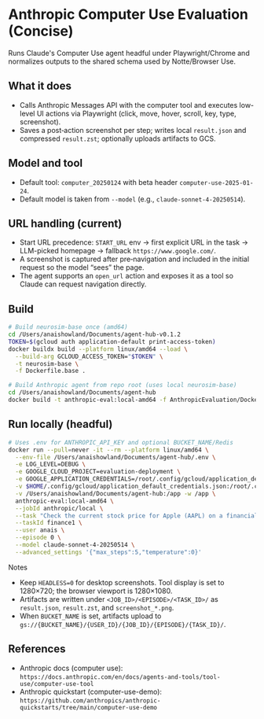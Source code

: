 # Anthropic Computer Use Evaluation (Concise)

Runs Claude's Computer Use agent headful under Playwright/Chrome and normalizes outputs to the shared schema used by Notte/Browser Use.

## What it does
- Calls Anthropic Messages API with the computer tool and executes low-level UI actions via Playwright (click, move, hover, scroll, key, type, screenshot).
- Saves a post‑action screenshot per step; writes local `result.json` and compressed `result.zst`; optionally uploads artifacts to GCS.

## Model and tool
- Default tool: `computer_20250124` with beta header `computer-use-2025-01-24`.
- Default model is taken from `--model` (e.g., `claude-sonnet-4-20250514`).

## URL handling (current)
- Start URL precedence: `START_URL` env → first explicit URL in the task → LLM-picked homepage → fallback `https://www.google.com/`.
- A screenshot is captured after pre‑navigation and included in the initial request so the model “sees” the page.
- The agent supports an `open_url` action and exposes it as a tool so Claude can request navigation directly.

## Build
```bash
# Build neurosim-base once (amd64)
cd /Users/anaishowland/Documents/agent-hub-v0.1.2
TOKEN=$(gcloud auth application-default print-access-token)
docker buildx build --platform linux/amd64 --load \
  --build-arg GCLOUD_ACCESS_TOKEN="$TOKEN" \
  -t neurosim-base \
  -f Dockerfile.base .

# Build Anthropic agent from repo root (uses local neurosim-base)
cd /Users/anaishowland/Documents/agent-hub
docker build -t anthropic-eval:local-amd64 -f AnthropicEvaluation/Dockerfile .
```

## Run locally (headful)
```bash
# Uses .env for ANTHROPIC_API_KEY and optional BUCKET_NAME/Redis
docker run --pull=never -it --rm --platform linux/amd64 \
  --env-file /Users/anaishowland/Documents/agent-hub/.env \
  -e LOG_LEVEL=DEBUG \
  -e GOOGLE_CLOUD_PROJECT=evaluation-deployment \
  -e GOOGLE_APPLICATION_CREDENTIALS=/root/.config/gcloud/application_default_credentials.json \
  -v $HOME/.config/gcloud/application_default_credentials.json:/root/.config/gcloud/application_default_credentials.json:ro \
  -v /Users/anaishowland/Documents/agent-hub:/app -w /app \
  anthropic-eval:local-amd64 \
  --jobId anthropic/local \
  --task "Check the current stock price for Apple (AAPL) on a financial news website." \
  --taskId finance1 \
  --user anais \
  --episode 0 \
  --model claude-sonnet-4-20250514 \
  --advanced_settings '{"max_steps":5,"temperature":0}'
```

Notes
- Keep `HEADLESS=0` for desktop screenshots. Tool display is set to 1280×720; the browser viewport is 1280×1080.
- Artifacts are written under `<JOB_ID>/<EPISODE>/<TASK_ID>/` as `result.json`, `result.zst`, and `screenshot_*.png`.
- When `BUCKET_NAME` is set, artifacts upload to `gs://{BUCKET_NAME}/{USER_ID}/{JOB_ID}/{EPISODE}/{TASK_ID}/`.

## References
- Anthropic docs (computer use): `https://docs.anthropic.com/en/docs/agents-and-tools/tool-use/computer-use-tool`
- Anthropic quickstart (computer-use-demo): `https://github.com/anthropics/anthropic-quickstarts/tree/main/computer-use-demo`
